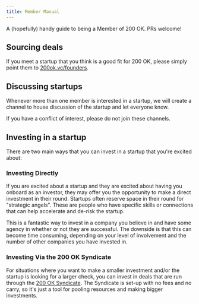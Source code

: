 ```yaml
---
title: Member Manual
---
```


A (hopefully) handy guide to being a Member of 200 OK. PRs welcome!

## Sourcing deals

If you meet a startup that you think is a good fit for 200 OK, please simply point them to [200ok.vc/founders](/founders).

## Discussing startups

Whenever more than one member is interested in a startup, we will create a channel to house discussion of the startup and let everyone know.

<span class="highlight">If you have a conflict of interest, please do not join these channels.</span>

## Investing in a startup

There are two main ways that you can invest in a startup that you're excited about:

### Investing Directly

If you are excited about a startup and they are excited about having you onboard as an investor, they may offer you the opportunity to make a direct investment in their round. Startups often reserve space in their round for "strategic angels". These are people who have specific skills or connections that can help accelerate and de-risk the startup.

This is a fantastic way to invest in a company you believe in and have some agency in whether or not they are successful. The downside is that this can become time consuming, depending on your level of involvement and the number of other companies you have invested in.

### Investing Via the 200 OK Syndicate

For situations where you want to make a smaller investment and/or the startup is looking for a larger check, you can invest in deals that are run through the [200 OK Syndicate](https://angel.co/s/http-200-ok/w7Q2q). The Syndicate is set-up with no fees and no carry, so it's just a tool for pooling resources and making bigger investments.
